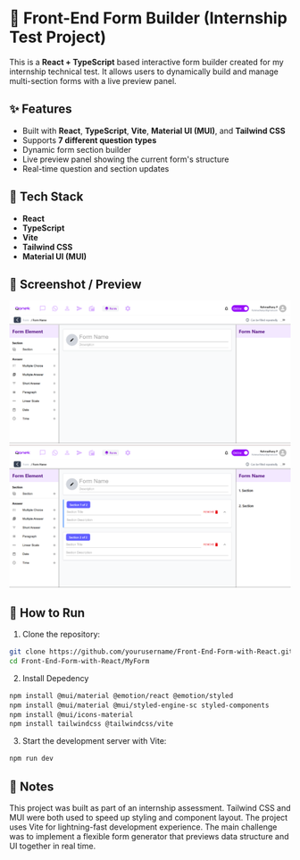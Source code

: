 # 🧩 Front-End Form Builder (Internship Test Project)

This is a **React + TypeScript** based interactive form builder created for my internship technical test. It allows users to dynamically build and manage multi-section forms with a live preview panel.

## ✨ Features

- Built with **React**, **TypeScript**, **Vite**, **Material UI (MUI)**, and **Tailwind CSS**
- Supports **7 different question types**
- Dynamic form section builder
- Live preview panel showing the current form's structure
- Real-time question and section updates

## 🧠 Tech Stack

- **React**
- **TypeScript**
- **Vite**
- **Tailwind CSS**
- **Material UI (MUI)**

## 📸 Screenshot / Preview
![Main Preview](assets/Screenshot-01.png)
![Section Add Preview](assets/Screenshot-02.png)


## 🚀 How to Run

1. Clone the repository:
```bash
git clone https://github.com/yourusername/Front-End-Form-with-React.git
cd Front-End-Form-with-React/MyForm
```

2. Install Depedency
```bash
npm install @mui/material @emotion/react @emotion/styled
npm install @mui/material @mui/styled-engine-sc styled-components
npm install @mui/icons-material
npm install tailwindcss @tailwindcss/vite
```

3. Start the development server with Vite:
```bash
npm run dev
```

## 📌 Notes
This project was built as part of an internship assessment. Tailwind CSS and MUI were both used to speed up styling and component layout. The project uses Vite for lightning-fast development experience. The main challenge was to implement a flexible form generator that previews data structure and UI together in real time.